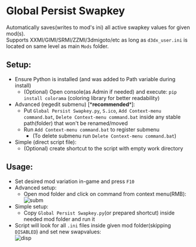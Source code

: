 # Global Persist Swapkey
Automatically saves(writes to mod's ini) all active swapkey values for given mod(s).<br>
Supports XXMI/GIMI/SRMI/ZZMI/3dmigoto/etc as long as `d3dx_user.ini` is located on same level as main `Mods` folder.<br>

## Setup:
* Ensure Python is installed (and was added to Path variable during install)
  - (Optional) Open console(as Admin if needed) and execute: `pip install colorama` (coloring library for better readability)
* Advanced (regedit submenu) [\***recommended**\*]:
  - Put `Global Persist Swapkey.py`, `S.ico`, `Add Context-menu command.bat`, `Delete Context-menu command.bat` inside any stable path(folder) that won't be renamed/moved
  - Run `Add Context-menu command.bat` to register submenu<br>
    - (To delete submenu run `Delete Context-menu command.bat`)<br>
* Simple (direct script file):
  - (Optional) create shortcut to the script with empty work directory 
    
## Usage:
  * Set desired mod variation in-game and press `F10`
  * Advanced setup:
    - Open mod folder and click on command from context menu(RMB):<br>
    ![subm](https://github.com/user-attachments/assets/aa24ef01-c960-4f4f-af08-af83c889db1a)<br>
  * Simple setup:
    - Copy `Global Persist Swapkey.py`(or prepared shortcut) inside needed mod folder and run it
  * Script will look for all `.ini` files inside given mod folder(skipping `DISABLED`) and set new swapvalues:<br>
    ![disp](https://github.com/user-attachments/assets/65df97bd-cbd9-4444-9d84-4a060099c047)
